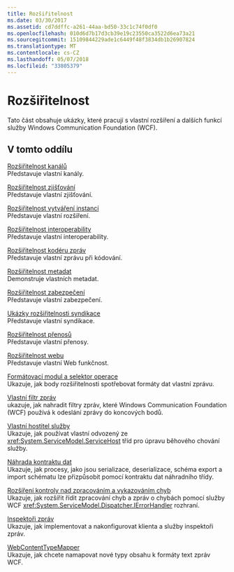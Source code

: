 ```yaml
---
title: Rozšiřitelnost
ms.date: 03/30/2017
ms.assetid: cd7ddffc-a261-44aa-bd50-33c1c74f0df0
ms.openlocfilehash: 010d6d7b17d3cb39e19c23550ca3522d6ea73a21
ms.sourcegitcommit: 15109844229ade1c6449f48f3834db1b26907824
ms.translationtype: MT
ms.contentlocale: cs-CZ
ms.lasthandoff: 05/07/2018
ms.locfileid: "33805379"
---
```

# <a name="extensibility"></a>Rozšiřitelnost
Tato část obsahuje ukázky, které pracují s vlastní rozšíření a dalších funkcí služby Windows Communication Foundation (WCF).  
  
## <a name="in-this-section"></a>V tomto oddílu  
 [Rozšiřitelnost kanálů](../../../../docs/framework/wcf/samples/channels-extensibility.md)  
 Představuje vlastní kanály.  
  
 [Rozšiřitelnost zjišťování](../../../../docs/framework/wcf/samples/discovery-extensibility.md)  
 Představuje vlastní zjišťování.  
  
 [Rozšiřitelnost vytváření instancí](../../../../docs/framework/wcf/samples/instancing-extensibility.md)  
 Představuje vlastní rozšíření.  
  
 [Rozšiřitelnost interoperability](../../../../docs/framework/wcf/samples/interop-extensibility.md)  
 Představuje vlastní interoperability.  
  
 [Rozšiřitelnost kodéru zpráv](../../../../docs/framework/wcf/samples/message-encoder-extensibility.md)  
 Představuje vlastní zprávu při kódování.  
  
 [Rozšiřitelnost metadat](../../../../docs/framework/wcf/samples/metadata-extensibility.md)  
 Demonstruje vlastních metadat.  
  
 [Rozšiřitelnost zabezpečení](../../../../docs/framework/wcf/samples/security-extensibility.md)  
 Představuje vlastní zabezpečení.  
  
 [Ukázky rozšiřitelnosti syndikace](../../../../docs/framework/wcf/samples/syndication-extensibility-samples.md)  
 Představuje vlastní syndikace.  
  
 [Rozšiřitelnost přenosů](../../../../docs/framework/wcf/samples/transport-extensibility.md)  
 Představuje vlastní přenosy.  
  
 [Rozšiřitelnost webu](../../../../docs/framework/wcf/samples/web-extensibility.md)  
 Představuje vlastní Web funkčnost.  
  
 [Formátovací modul a selektor operace](../../../../docs/framework/wcf/samples/operation-formatter-and-operation-selector.md)  
 Ukazuje, jak body rozšiřitelnosti spotřebovat formáty dat vlastní zprávu.  
  
 [Vlastní filtr zpráv](../../../../docs/framework/wcf/samples/custom-message-filter.md)  
 ukazuje, jak nahradit filtry zpráv, které Windows Communication Foundation (WCF) používá k odeslání zprávy do koncových bodů.  
  
 [Vlastní hostitel služby](../../../../docs/framework/wcf/samples/custom-service-host.md)  
 Ukazuje, jak používat vlastní odvozený ze <xref:System.ServiceModel.ServiceHost> tříd pro úpravu běhového chování služby.  
  
 [Náhrada kontraktu dat](../../../../docs/framework/wcf/samples/datacontract-surrogate.md)  
 Ukazuje, jak procesy, jako jsou serializace, deserializace, schéma export a import schématu lze přizpůsobit pomocí kontraktu dat náhradního třídy.  
  
 [Rozšíření kontroly nad zpracováním a vykazováním chyb](../../../../docs/framework/wcf/samples/extending-control-over-error-handling-and-reporting.md)  
 Ukazuje, jak rozšířit řídit zpracování chyb a zpráv o chybách pomocí služby WCF <xref:System.ServiceModel.Dispatcher.IErrorHandler> rozhraní.  
  
 [Inspektoři zpráv](../../../../docs/framework/wcf/samples/message-inspectors.md)  
 Ukazuje, jak implementovat a nakonfigurovat klienta a služby inspektoři zpráv.  
  
 [WebContentTypeMapper](../../../../docs/framework/wcf/samples/webcontenttypemapper-sample.md)  
 Ukazuje, jak chcete namapovat nové typy obsahu k formáty text zpráv WCF.
